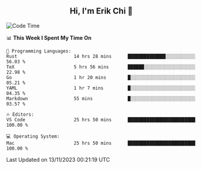 <h2 align="center"> Hi, I'm Erik Chi 👋 </h2>

<table>
    
<!--START_SECTION:waka-->
![Code Time](http://img.shields.io/badge/Code%20Time-2%2C531%20hrs%202%20mins-blue)

📊 **This Week I Spent My Time On** 

```text
💬 Programming Languages: 
Rust                     14 hrs 28 mins      ██████████████░░░░░░░░░░░   56.03 % 
TeX                      5 hrs 56 mins       ██████░░░░░░░░░░░░░░░░░░░   22.98 % 
Go                       1 hr 20 mins        █░░░░░░░░░░░░░░░░░░░░░░░░   05.21 % 
YAML                     1 hr 7 mins         █░░░░░░░░░░░░░░░░░░░░░░░░   04.35 % 
Markdown                 55 mins             █░░░░░░░░░░░░░░░░░░░░░░░░   03.57 % 

🔥 Editors: 
VS Code                  25 hrs 50 mins      █████████████████████████   100.00 % 

💻 Operating System: 
Mac                      25 hrs 50 mins      █████████████████████████   100.00 % 
```


 Last Updated on 13/11/2023 00:21:19 UTC
<!--END_SECTION:waka-->
</td></tr>
</table>